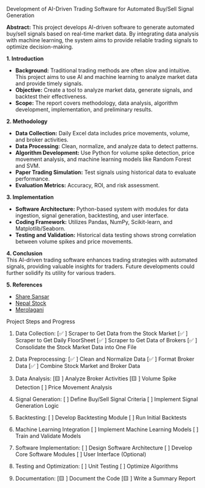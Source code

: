 
Development of AI-Driven Trading Software for Automated Buy/Sell Signal Generation

**Abstract:** 
This project develops AI-driven software to generate automated buy/sell signals based on real-time market data. By integrating data analysis with machine learning, the system aims to provide reliable trading signals to optimize decision-making.

**1. Introduction**  
- **Background:** Traditional trading methods are often slow and intuitive. This project aims to use AI and machine learning to analyze market data and provide timely signals.  
- **Objective:** Create a tool to analyze market data, generate signals, and backtest their effectiveness.  
- **Scope:** The report covers methodology, data analysis, algorithm development, implementation, and preliminary results.

**2. Methodology**  
- **Data Collection:** Daily Excel data includes price movements, volume, and broker activities.  
- **Data Processing:** Clean, normalize, and analyze data to detect patterns.  
- **Algorithm Development:** Use Python for volume spike detection, price movement analysis, and machine learning models like Random Forest and SVM.  
- **Paper Trading Simulation:** Test signals using historical data to evaluate performance.  
- **Evaluation Metrics:** Accuracy, ROI, and risk assessment.

**3. Implementation**  
- **Software Architecture:** Python-based system with modules for data ingestion, signal generation, backtesting, and user interface.  
- **Coding Framework:** Utilizes Pandas, NumPy, Scikit-learn, and Matplotlib/Seaborn.  
- **Testing and Validation:** Historical data testing shows strong correlation between volume spikes and price movements.

**4. Conclusion**  
This AI-driven trading software enhances trading strategies with automated signals, providing valuable insights for traders. Future developments could further solidify its utility for various traders.

**5. References**  
- [Share Sansar](https://www.sharesansar.com/today-share-price)  
- [Nepal Stock](https://nepalstock.com.np/company)  
- [Merolagani](https://merolagani.com/Floorsheet.aspx)




Project Steps and Progress
 
1. Data Collection:
    [✅ ] Scraper to Get Data from the Stock Market
    [✅ ] Scraper to Get Daily FloorSheet 
    [✅ ] Scraper to Get Data of Brokers
    [✅ ] Consolidate the Stock Market Data into One File
 
2. Data Preprocessing:
    [✅ ] Clean and Normalize Data
    [✅ ] Format Broker Data
    [✅ ] Combine Stock Market and Broker Data
 
3. Data Analysis:
    [🟨 ] Analyze Broker Activities
    [🟨 ] Volume Spike Detection
    [ ] Price Movement Analysis
 
4. Signal Generation:
    [ ] Define Buy/Sell Signal Criteria
    [ ] Implement Signal Generation Logic
 
5. Backtesting:
    [ ] Develop Backtesting Module
    [ ] Run Initial Backtests
 
6.  Machine Learning Integration
    [ ] Implement Machine Learning Models
    [ ] Train and Validate Models
 
7. Software Implementation:
    [ ] Design Software Architecture
    [ ] Develop Core Software Modules
    [ ] User Interface (Optional)
 
8. Testing and Optimization:
    [ ] Unit Testing
    [ ] Optimize Algorithms
 
9. Documentation:
    [🟨 ] Document the Code
    [🟨 ] Write a Summary Report

